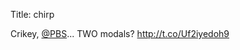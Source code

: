 Title: chirp

Crikey, <a href="http://twitter.com/PBS">@PBS</a>... TWO modals? <a href="http://t.co/Uf2iyedoh9">http://t.co/Uf2iyedoh9</a>
